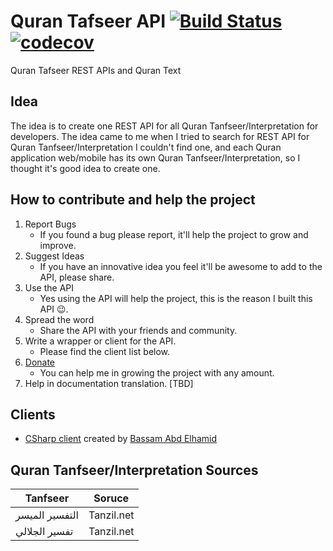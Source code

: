# Quran Tafseer API [![Build Status](https://travis-ci.org/EmadMokhtar/tafseer_api.svg?branch=master)](https://travis-ci.org/EmadMokhtar/tafseer_api) [![codecov](https://codecov.io/gh/EmadMokhtar/tafseer_api/branch/master/graph/badge.svg)](https://codecov.io/gh/EmadMokhtar/tafseer_api)

Quran Tafseer REST APIs and Quran Text

## Idea

The idea is to create one REST API for all Quran Tanfseer/Interpretation for developers.
The idea came to me when I tried to search for REST API for Quran Tanfseer/Interpretation I couldn't find one,
and each Quran application web/mobile has its own Quran Tanfseer/Interpretation, so I thought it's good idea
to create one.


## How to contribute and help the project

1. Report Bugs
    * If you found a bug please report, it'll help the project to grow and improve.
1. Suggest Ideas
    * If you have an innovative idea you feel it'll be awesome to add to the API, please share.
1. Use the API
    * Yes using the API will help the project, this is the reason I built this API 😉.
1. Spread the word
    * Share the API with your friends and community.
1. Write a wrapper or client for the API.
    * Please find the client list below.
1. [Donate](https://www.paypal.me/emadhabib/1)
    * You can help me in growing the project with any amount.
1. Help in documentation translation. [TBD]


## Clients

* [CSharp client](https://github.com/xh0/QuranTafseerCSharpClient) created by [Bassam Abd Elhamid](https://github.com/xh0)


## Quran Tanfseer/Interpretation Sources

|   Tanfseer    |   Soruce      |
| ------------- |:-------------:|
|التفسير الميسر| Tanzil.net |
|تفسير الجلالي| Tanzil.net     |
